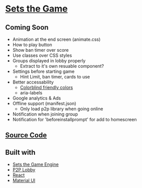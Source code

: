 # [Sets the Game](https://mothepro.github.io/sets-game)

## Coming Soon
+ Animation at the end screen (animate.css)
+ How to play button
+ Show ban timer over score
+ Use classes over CSS styles
+ Groups displayed in lobby properly
    + Extract to it's own resuable component?
+ Settings before starting game
    + Hint Limit, ban timer, cards to use
+ Better accessability
    + [Colorblind friendly colors](https://davidmathlogic.com/colorblind/#%23339EF4-%234CAE4F-%23F44033)
    + aria-labels
+ Google analytics & Ads
+ Offline support (manifest.json)
    + Only load p2p library when going online
+ Notification when joining group
+ Notification for 'beforeinstallprompt' for add to homescreen

## [Source Code](https://github.com/mothepro/sets-game)

## Built with
+ [Sets the Game Engine](https://github.com/mothepro/sets-game-engine)
+ [P2P Lobby](https://github.com/mothepro/p2p-lobby)
+ [React](https://reactjs.org/)
+ [Material UI](https://material-ui.com/)

